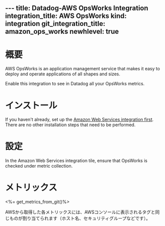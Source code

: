 --- title: Datadog-AWS OpsWorks Integration integration_title: AWS OpsWorks kind: integration git_integration_title: amazon_ops_works
newhlevel: true
---

# 概要

AWS OpsWorks is an application management service that makes it easy to deploy and operate applications of all shapes and sizes.

Enable this integration to see in Datadog all your OpsWorks metrics.

# インストール

If you haven't already, set up the [Amazon Web Services integration first](/integrations/aws). There are no other installation steps that need to be performed.

# 設定

In the Amazon Web Services integration tile, ensure that OpsWorks is checked under metric collection.

# メトリックス

<%= get_metrics_from_git()%>

AWSから取得した各メトリックスには、AWSコンソールに表示されるタグと同じものが割り当てられます（ホスト名、セキュリティグループなどです）。
